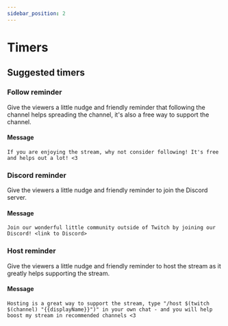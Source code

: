 ```yaml
---
sidebar_position: 2
---
```


# Timers

## Suggested timers

### Follow reminder
Give the viewers a little nudge and friendly reminder that following the channel helps spreading the channel, it's also a free way to support the channel.

#### Message
```
If you are enjoying the stream, why not consider following! It's free and helps out a lot! <3
```

### Discord reminder
Give the viewers a little nudge and friendly reminder to join the Discord server.

#### Message
```
Join our wonderful little community outside of Twitch by joining our Discord! <link to Discord>
```

### Host reminder
Give the viewers a little nudge and friendly reminder to host the stream as it greatly helps supporting the stream.

#### Message
```
Hosting is a great way to support the stream, type "/host $(twitch $(channel) "{{displayName}}")" in your own chat - and you will help boost my stream in recommended channels <3
```
